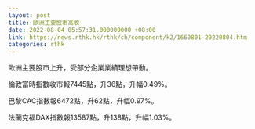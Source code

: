 ```yaml
---
layout: post
title: 歐洲主要股市高收
date: 2022-08-04 05:57:31.000000000 +08:00
link: https://news.rthk.hk/rthk/ch/component/k2/1660801-20220804.htm
categories: rthk
---
```


歐洲主要股市上升，受部分企業業績理想帶動。

倫敦富時指數收市報7445點，升36點，升幅0.49%。

巴黎CAC指數報6472點，升62點，升幅0.97%。

法蘭克福DAX指數報13587點，升138點，升幅1.03%。
